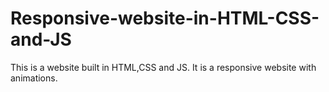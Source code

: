 # Responsive-website-in-HTML-CSS-and-JS
This is a website built in HTML,CSS and JS. It is a responsive website with animations.
